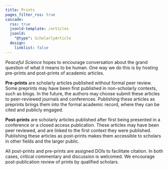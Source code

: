 ```yaml
---
title: Prints 
pages_filter_rss: true
cascade:
  rss: true
  jsonld-template: /articles
  jsonld:
    "@type": ScholarlyArticle
  design:
    linklist: false
---
```


*Peaceful Science* hopes to encourage conversation about the grand question of what it means to be human. One way we do this is by hosting pre-prints and post-prints of academic articles. 

**Pre-prints** are scholarly articles published without formal peer review. Some preprints may have been first published in non-scholarly contexts, such as blogs. In the future, the authors may choose submit these articles to peer-reviewed journals and conferences. Publishing these articles as preprints brings them into the formal academic record, where they can be cited and publicly engaged.

**Post-prints** are scholarly articles published after first being presented in a conference or a closed access publication. These articles may have been peer reviewed, and are linked to the first context they were published. Publishing these articles as post-prints makes them accessible to scholars in other fields and the larger public. 

All post-prints and pre-prints are assigned DOIs to facilitate citation. In both cases, critical commentary and discussion is welcomed. We encourage post-publication review of prints by qualified scholars.